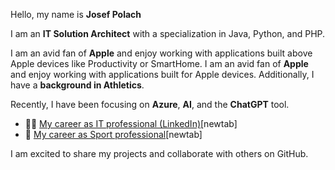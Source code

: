 Hello, my name is **Josef Polach** 

I am an **IT Solution Architect** with a specialization in Java, Python, and PHP. 

I am an avid fan of **Apple** and enjoy working with applications built above Apple devices like Productivity or SmartHome. 
I am an avid fan of **Apple** and enjoy working with applications built for Apple devices. Additionally, I have a **background in Athletics**. 

Recently, I have been focusing on **Azure**, **AI**, and the **ChatGPT** tool. 

- 👨‍💻 [My career as IT professional (LinkedIn)](https://www.linkedin.com/in/josefpolach/)[newtab]
- 🚧 [My career as Sport professional](https://worldathletics.org/athletes/czech-republic/josef-polach-14329439)[newtab]

I am excited to share my projects and collaborate with others on GitHub.
